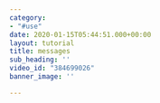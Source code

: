 ```yaml
---
category:
- "#use"
date: 2020-01-15T05:44:51.000+00:00
layout: tutorial
title: messages
sub_heading: ''
video_id: "384699026"
banner_image: ''

---
```

